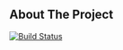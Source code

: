 ## About The Project

[![Build Status](http://ec2-35-173-169-86.compute-1.amazonaws.com/buildStatus/icon?job=github-integration)](http://ec2-35-173-169-86.compute-1.amazonaws.com/job/github-integration/)
